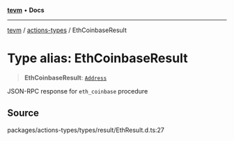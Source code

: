 [**tevm**](../../README.md) • **Docs**

***

[tevm](../../modules.md) / [actions-types](../README.md) / EthCoinbaseResult

# Type alias: EthCoinbaseResult

> **EthCoinbaseResult**: [`Address`](Address.md)

JSON-RPC response for `eth_coinbase` procedure

## Source

packages/actions-types/types/result/EthResult.d.ts:27
